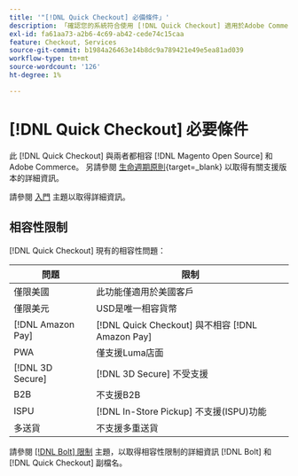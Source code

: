 ```yaml
---
title: '"[!DNL Quick Checkout] 必備條件」'
description: 「確認您的系統符合使用 [!DNL Quick Checkout] 適用於Adobe Commerce擴充功能。」
exl-id: fa61aa73-a2b6-4c69-ab42-cede74c15caa
feature: Checkout, Services
source-git-commit: b1984a26463e14b8dc9a789421e49e5ea81ad039
workflow-type: tm+mt
source-wordcount: '126'
ht-degree: 1%

---
```


# [!DNL Quick Checkout] 必要條件

此 [!DNL Quick Checkout] 與兩者都相容 [!DNL Magento Open Source] 和Adobe Commerce。 另請參閱 [生命週期原則](https://experienceleague.adobe.com/docs/commerce-operations/release/planning/lifecycle-policy.html){target=_blank} 以取得有關支援版本的詳細資訊。

請參閱 [入門](../quick-checkout/onboarding.md) 主題以取得詳細資訊。

## 相容性限制

[!DNL Quick Checkout] 現有的相容性問題：

| **問題** | **限制** |
|----------------|-----------------|
| 僅限美國 | 此功能僅適用於美國客戶 |
| 僅限美元 | USD是唯一相容貨幣 |
| [!DNL Amazon Pay] | [!DNL Quick Checkout] 與不相容 [!DNL Amazon Pay] |
| PWA | 僅支援Luma店面 |
| [!DNL 3D Secure] | [!DNL 3D Secure] 不受支援 |
| B2B | 不支援B2B |
| ISPU | [!DNL In-Store Pickup] 不支援(ISPU)功能 |
| 多送貨 | 不支援多重送貨 |

請參閱 [[!DNL Bolt] 限制](https://help.bolt.com/integrations/adobe-quick-checkout/set-up/#limitations) 主題，以取得相容性限制的詳細資訊 [!DNL Bolt] 和 [!DNL Quick Checkout] 副檔名。
